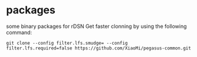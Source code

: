 # packages
some binary packages for rDSN
Get faster clonning by using the following command:

```
git clone --config filter.lfs.smudge= --config filter.lfs.required=false https://github.com/XiaoMi/pegasus-common.git
```
